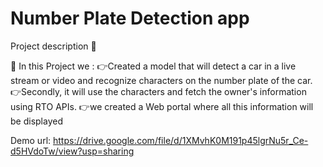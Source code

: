 # Number Plate Detection app

Project description 📄

📌 In this Project we :
👉Created a model that will detect a car in a live stream or video and recognize characters on the number plate of the car.
👉Secondly, it will use the characters and fetch the owner's information using RTO APIs.
👉we created a Web portal where all this information will be displayed

Demo url: https://drive.google.com/file/d/1XMvhK0M191p45lgrNu5r_Ce-d5HVdoTw/view?usp=sharing

 
